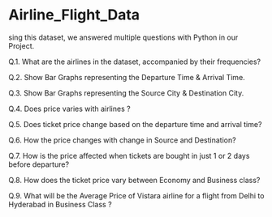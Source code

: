# Airline_Flight_Data
sing this dataset, we answered multiple questions with Python in our Project.  

Q.1. What are the airlines in the dataset, accompanied by their frequencies?  

Q.2. Show Bar Graphs representing the Departure Time & Arrival Time.  

Q.3. Show Bar Graphs representing the Source City & Destination City.  

Q.4. Does price varies with airlines ?  

Q.5. Does ticket price change based on the departure time and arrival time?  

Q.6. How the price changes with change in Source and Destination?  

Q.7. How is the price affected when tickets are bought in just 1 or 2 days before departure?  

Q.8. How does the ticket price vary between Economy and Business class?  

Q.9. What will be the Average Price of Vistara airline for a flight from Delhi to Hyderabad in Business Class ?  

  

